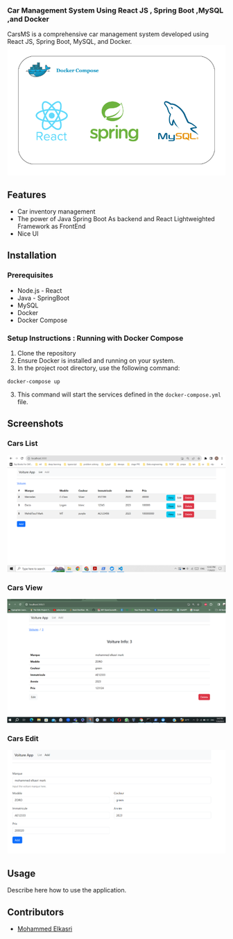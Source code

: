 ### Car Management System Using React JS , Spring Boot ,MySQL ,and Docker

CarsMS is a comprehensive car management system developed using React JS, Spring Boot, MySQL, and Docker.
![project ](react-cars-app.png)

## Features

- Car inventory management
- The power of Java Spring Boot As backend and React Lightweighted Framework as FrontEnd
- Nice UI

## Installation

### Prerequisites

- Node.js - React
- Java - SpringBoot
- MySQL
- Docker
- Docker Compose

### Setup Instructions :  Running with Docker Compose

1. Clone the repository
2. Ensure Docker is installed and running on your system.
3. In the project root directory, use the following command:
```
docker-compose up
```
3. This command will start the services defined in the `docker-compose.yml` file.

## Screenshots

### Cars List
![Cars List](cars_list.png)


### Cars View
![Cars View](car-description.png)


### Cars Edit
![Cars Edit](editcar.png)


## Usage

Describe here how to use the application.

## Contributors

- [Mohammed Elkasri](https://www.linkedin.com/in/mohammed-elkasri)
